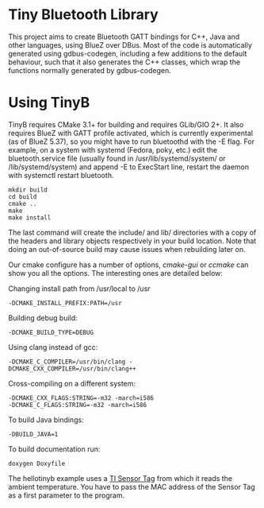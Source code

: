 Tiny Bluetooth Library
=============

This project aims to create Bluetooth GATT bindings for C++, Java and other
languages, using BlueZ over DBus. Most of the code is automatically
generated using gdbus-codegen, including a few additions to the default
behaviour, such that it also generates the C++ classes, which wrap the functions
normally generated by gdbus-codegen.

Using TinyB
============

TinyB requires CMake 3.1+ for building and requires GLib/GIO 2+. It also requires BlueZ with GATT profile activated, which is currently experimental (as of BlueZ 5.37), so you might have to run bluetoothd with the -E flag. For example, on a system with systemd (Fedora, poky, etc.) edit the bluetooth.service file (usually found in /usr/lib/systemd/system/ or /lib/systemd/system) and append -E to ExecStart line, restart the daemon with systemctl restart bluetooth.

~~~~~~~~~~~~~{.sh}
mkdir build
cd build
cmake ..
make
make install
~~~~~~~~~~~~~

The last command will create the include/ and lib/ directories with a copy of
the headers and library objects respectively in your build location. Note that
doing an out-of-source build may cause issues when rebuilding later on.

Our cmake configure has a number of options, *cmake-gui* or *ccmake* can show
you all the options. The interesting ones are detailed below:

Changing install path from /usr/local to /usr
~~~~~~~~~~~~~
-DCMAKE_INSTALL_PREFIX:PATH=/usr
~~~~~~~~~~~~~
Building debug build:
~~~~~~~~~~~~~
-DCMAKE_BUILD_TYPE=DEBUG
~~~~~~~~~~~~~
Using clang instead of gcc:
~~~~~~~~~~~~~
-DCMAKE_C_COMPILER=/usr/bin/clang -DCMAKE_CXX_COMPILER=/usr/bin/clang++
~~~~~~~~~~~~~
Cross-compiling on a different system:
~~~~~~~~~~~~~
-DCMAKE_CXX_FLAGS:STRING=-m32 -march=i586
-DCMAKE_C_FLAGS:STRING=-m32 -march=i586
~~~~~~~~~~~~~
To build Java bindings:
~~~~~~~~~~~~~
-DBUILD_JAVA=1
~~~~~~~~~~~~~
To build documentation run: 
~~~~~~~~~~~~~
doxygen Doxyfile
~~~~~~~~~~~~~

The hellotinyb example uses a [TI Sensor Tag](http://www.ti.com/ww/en/wireless_connectivity/sensortag2015/?INTC=SensorTag&HQS=sensortag) from which it reads the ambient temperature. You have to pass the MAC address of the Sensor Tag as a first parameter to the program.
